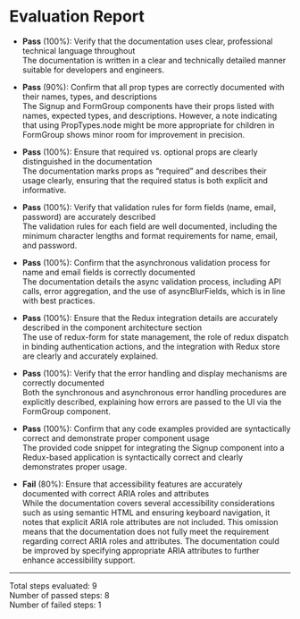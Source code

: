 # Evaluation Report

- **Pass** (100%): Verify that the documentation uses clear, professional technical language throughout  
  The documentation is written in a clear and technically detailed manner suitable for developers and engineers.

- **Pass** (90%): Confirm that all prop types are correctly documented with their names, types, and descriptions  
  The Signup and FormGroup components have their props listed with names, expected types, and descriptions. However, a note indicating that using PropTypes.node might be more appropriate for children in FormGroup shows minor room for improvement in precision.

- **Pass** (100%): Ensure that required vs. optional props are clearly distinguished in the documentation  
  The documentation marks props as “required” and describes their usage clearly, ensuring that the required status is both explicit and informative.

- **Pass** (100%): Verify that validation rules for form fields (name, email, password) are accurately described  
  The validation rules for each field are well documented, including the minimum character lengths and format requirements for name, email, and password.

- **Pass** (100%): Confirm that the asynchronous validation process for name and email fields is correctly documented  
  The documentation details the async validation process, including API calls, error aggregation, and the use of asyncBlurFields, which is in line with best practices.

- **Pass** (100%): Ensure that the Redux integration details are accurately described in the component architecture section  
  The use of redux-form for state management, the role of redux dispatch in binding authentication actions, and the integration with Redux store are clearly and accurately explained.

- **Pass** (100%): Verify that the error handling and display mechanisms are correctly documented  
  Both the synchronous and asynchronous error handling procedures are explicitly described, explaining how errors are passed to the UI via the FormGroup component.

- **Pass** (100%): Confirm that any code examples provided are syntactically correct and demonstrate proper component usage  
  The provided code snippet for integrating the Signup component into a Redux-based application is syntactically correct and clearly demonstrates proper usage.

- **Fail** (80%): Ensure that accessibility features are accurately documented with correct ARIA roles and attributes  
  While the documentation covers several accessibility considerations such as using semantic HTML and ensuring keyboard navigation, it notes that explicit ARIA role attributes are not included. This omission means that the documentation does not fully meet the requirement regarding correct ARIA roles and attributes. The documentation could be improved by specifying appropriate ARIA attributes to further enhance accessibility support.

---

Total steps evaluated: 9  
Number of passed steps: 8  
Number of failed steps: 1